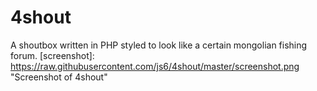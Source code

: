 # 4shout
A shoutbox written in PHP styled to look like a certain mongolian fishing forum.
[screenshot]: https://raw.githubusercontent.com/js6/4shout/master/screenshot.png "Screenshot of 4shout"
